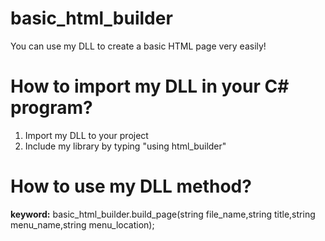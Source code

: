 # basic_html_builder
You can use my DLL to create a basic HTML page very easily!
# How to import my DLL in your C# program?
1. Import my DLL to your project
2. Include my library by typing "using html_builder"
# How to use my DLL method?
**keyword:** basic_html_builder.build_page(string file_name,string title,string menu_name,string menu_location);
